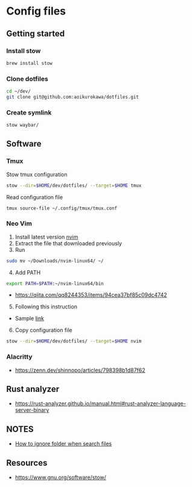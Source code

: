 # Config files

## Getting started

### Install stow

```bash
brew install stow
```

### Clone dotfiles

```bash
cd ~/dev/
git clone git@github.com:aoikurokawa/dotfiles.git 
```

### Create symlink

```bash
stow waybar/
```

## Software

### Tmux

Stow tmux configuration

```bash
stow --dir=$HOME/dev/dotfiles/ --target=$HOME tmux
```

Read configuration file

```bash
tmux source-file ~/.config/tmux/tmux.conf
```

### Neo Vim

1. Install latest version [nvim](https://github.com/neovim/neovim/releases/tag/stable)
2. Extract the file that downloaded previously
3. Run
```bash
sudo mv ~/Downloads/nvim-linux64/ ~/
```
4. Add PATH
```bash
export PATH=$PATH:~/nvim-linux64/bin
```
* https://qiita.com/qq8244353/items/94cea37bf85c09dc4742

5. Following this instruction

- Sample [link](https://www.youtube.com/watch?v=stqUbv-5u2s)

6. Copy configuration file

```bash
stow --dir=$HOME/dev/dotfiles/ --target=$HOME nvim
```

### Alacritty
- https://zenn.dev/shinnopo/articles/798398b1d87f62


## Rust analyzer
- https://rust-analyzer.github.io/manual.html#rust-analyzer-language-server-binary


## NOTES
- [How to ignore folder when search files](https://stackoverflow.com/questions/68563040/how-to-make-telescope-ignore-files-inside-node-modules)

## Resources
- https://www.gnu.org/software/stow/
